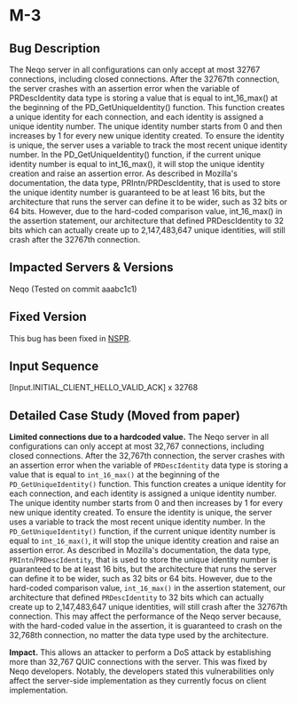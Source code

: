 # M-3

## Bug Description
The Neqo server in all configurations can only accept at most 32767 connections, including closed connections. After the 32767th connection, the server crashes with an assertion error when the variable of PRDescIdentity data type is storing a value that is equal to int\_16\_max() at the beginning of the PD\_GetUniqueIdentity() function. This function creates a unique identity for each connection, and each identity is assigned a unique identity number. The unique identity number starts from 0 and then increases by 1 for every new unique identity created. To ensure the identity is unique, the server uses a variable to track the most recent unique identity number. In the PD\_GetUniqueIdentity() function, if the current unique identity number is equal to int\_16\_max(), it will stop the unique identity creation and raise an assertion error. As described in Mozilla's documentation, the data type, PRIntn/PRDescIdentity, that is used to store the unique identity number is guaranteed to be at least 16 bits, but the architecture that runs the server can define it to be wider, such as 32 bits or 64 bits. However, due to the hard-coded comparison value, int\_16\_max() in the assertion statement, our architecture that defined PRDescIdentity to 32 bits which can actually create up to 2,147,483,647 unique identities, will still crash after the 32767th connection.

## Impacted Servers & Versions
Neqo (Tested on commit aaabc1c1)

## Fixed Version
This bug has been fixed in [NSPR](https://bugzilla.mozilla.org/show_bug.cgi?id=1890927).

## Input Sequence
[Input.INITIAL_CLIENT_HELLO_VALID_ACK] x 32768

## Detailed Case Study (Moved from paper)
**Limited connections due to a hardcoded value.** The Neqo server in all configurations can only accept at most 32,767 connections, including closed connections. After the 32,767th connection, the server crashes with an assertion error when the variable of ```PRDescIdentity``` data type is storing a value that is equal to ```int_16_max()``` at the beginning of the ```PD_GetUniqueIdentity()``` function. This function creates a unique identity for each connection, and each identity is assigned a unique identity number. The unique identity number starts from 0 and then increases by 1 for every new unique identity created. To ensure the identity is unique, the server uses a variable to track the most recent unique identity number. In the ```PD_GetUniqueIdentity()``` function, if the current unique identity number is equal to ```int_16_max()```, it will stop the unique identity creation and raise an assertion error. As described in Mozilla's documentation, the data type, ```PRIntn```/```PRDescIdentity```, that is used to store the unique identity number is guaranteed to be at least 16 bits, but the architecture that runs the server can define it to be wider, such as 32 bits or 64 bits. However, due to the hard-coded comparison value, ```int_16_max()``` in the assertion statement, our architecture that defined ```PRDescIdentity``` to 32 bits which can actually create up to 2,147,483,647 unique identities, will still crash after the 32767th connection. This may affect the performance of the Neqo server because, with the hard-coded value in the assertion, it is guaranteed to crash on the 32,768th connection, no matter the data type used by the architecture. 

**Impact.** This allows an attacker to perform a DoS attack by establishing more than 32,767 QUIC connections with the server. This was fixed by Neqo developers. Notably, the developers stated this vulnerabilities only affect the server-side implementation as they currently focus on client implementation.
